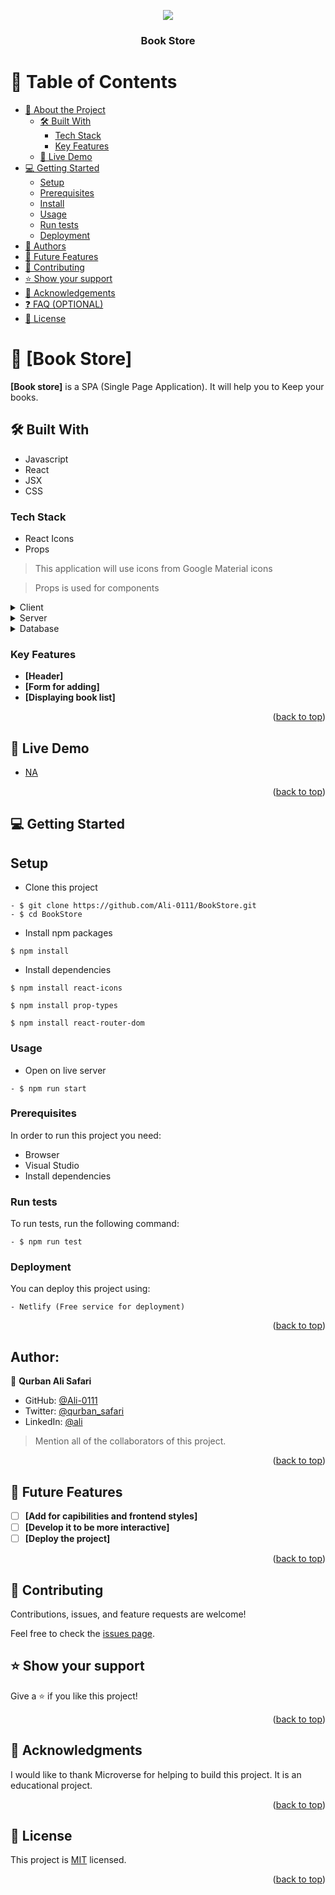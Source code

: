 <a name="readme-top"></a>

<div align="center">

  [![](https://img.shields.io/badge/Microverse-blueviolet)](https://www.microverse.org/?grsf=04r25h)
  <br/>

  <h3><b>Book Store</b></h3>
</div>
<!-- TABLE OF CONTENTS -->

# 📗 Table of Contents

- [📖 About the Project](#about-project)
  - [🛠 Built With](#built-with)
    - [Tech Stack](#tech-stack)
    - [Key Features](#key-features)
  - [🚀 Live Demo](#live-demo)
- [💻 Getting Started](#getting-started)
  - [Setup](#setup)
  - [Prerequisites](#prerequisites)
  - [Install](#install)
  - [Usage](#usage)
  - [Run tests](#run-tests)
  - [Deployment](#deployment)
- [👥 Authors](#authors)
- [🔭 Future Features](#future-features)
- [🤝 Contributing](#contributing)
- [⭐️ Show your support](#support)
- [🙏 Acknowledgements](#acknowledgements)
- [❓ FAQ (OPTIONAL)](#faq)
- [📝 License](#license)

<!-- PROJECT DESCRIPTION -->

# 📖 [Book Store] <a name="about-project"></a>



**[Book store]** is a SPA (Single Page Application). It will help you to Keep your books.

## 🛠 Built With <a name="built-with"></a>
- Javascript
- React
- JSX
- CSS
### Tech Stack <a name="tech-stack"></a>
- React Icons
- Props

> This application will use icons from Google Material icons

> Props is used for components

<details>
  <summary>Client</summary>
  <ul>
    <li><a href="https://reactjs.org/">React.js</a></li>
  </ul>
</details>

<details>
  <summary>Server</summary>
  <ul>
    <li>NA</li>
  </ul>
</details>

<details>
<summary>Database</summary>
  <ul>
    <li>NA</li>
  </ul>
</details>

<!-- Features -->

### Key Features <a name="key-features"></a>


- **[Header]**
- **[Form for adding]**
- **[Displaying book list]**

<p align="right">(<a href="#readme-top">back to top</a>)</p>

<!-- LIVE DEMO -->

## 🚀 Live Demo <a name="live-demo"></a>



- [NA]()

<p align="right">(<a href="#readme-top">back to top</a>)</p>

<!-- GETTING STARTED -->

## 💻 Getting Started <a name="getting-started"></a>

## Setup
- Clone this project
```
- $ git clone https://github.com/Ali-0111/BookStore.git
- $ cd BookStore
```
- Install npm packages
```
$ npm install
```
- Install dependencies
```
$ npm install react-icons
```

```
$ npm install prop-types
```
```
$ npm install react-router-dom
```

### Usage

- Open on live server

```
- $ npm run start
```

### Prerequisites

In order to run this project you need:

- Browser
- Visual Studio
- Install dependencies


### Run tests

To run tests, run the following command:

```
- $ npm run test
```

### Deployment

You can deploy this project using:
```
- Netlify (Free service for deployment)
```

<p align="right">(<a href="#readme-top">back to top</a>)</p>

<!-- AUTHORS -->
## Author:

👤 **Qurban Ali Safari**
- GitHub: [@Ali-0111](https://github.com/Ali-0111)
- Twitter: [@qurban_safari](https://twitter.com/qurban_safari)
- LinkedIn: [@ali](https://www.linkedin.com/in/ali-safari-695214202/)
> Mention all of the collaborators of this project.

<!-- 👤 **Author1**

- GitHub: [@githubhandle](https://github.com/githubhandle)
- Twitter: [@twitterhandle](https://twitter.com/twitterhandle)
- LinkedIn: [LinkedIn](https://linkedin.com/in/linkedinhandle)

👤 **Author2**

- GitHub: [@githubhandle](https://github.com/githubhandle)
- Twitter: [@twitterhandle](https://twitter.com/twitterhandle)
- LinkedIn: [LinkedIn](https://linkedin.com/in/linkedinhandle)
 -->
<p align="right">(<a href="#readme-top">back to top</a>)</p>

<!-- FUTURE FEATURES -->

## 🔭 Future Features <a name="future-features"></a>


- [ ] **[Add for capibilities and frontend styles]**
- [ ] **[Develop it to be more interactive]**
- [ ] **[Deploy the project]**

<p align="right">(<a href="#readme-top">back to top</a>)</p>

<!-- CONTRIBUTING -->

## 🤝 Contributing <a name="contributing"></a>

Contributions, issues, and feature requests are welcome!

Feel free to check the [issues page](../../issues/).

<!-- SUPPORT -->

## ⭐️ Show your support <a name="support"></a>

Give a ⭐️ if you like this project!

<p align="right">(<a href="#readme-top">back to top</a>)</p>

<!-- ACKNOWLEDGEMENTS -->

## 🙏 Acknowledgments <a name="acknowledgements"></a>

I would like to thank Microverse for helping to build this project.
It is an educational project. 

<p align="right">(<a href="#readme-top">back to top</a>)</p>

<!-- FAQ (optional) -->

<!-- LICENSE -->

## 📝 License <a name="license"></a>

This project is [MIT](./LICENSE) licensed.
<p align="right">(<a href="#readme-top">back to top</a>)</p>
